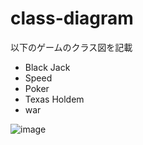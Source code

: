 # class-diagram

以下のゲームのクラス図を記載
- Black Jack
- Speed
- Poker
- Texas Holdem
- war

![image](https://user-images.githubusercontent.com/83019007/226152838-7ff8dc99-c70a-48c1-884e-31d879ff1c29.png)
